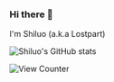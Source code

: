 ### Hi there 👋
I'm Shiluo (a.k.a Lostpart)

![Shiluo's GitHub stats](https://github-readme-stats-git-masterrstaa-rickstaa.vercel.app/api?username=Lostpart&count_private=true)

![View Counter](https://komarev.com/ghpvc/?username=Lostpart)
